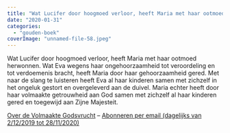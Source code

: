 ```yaml
---
title: "Wat Lucifer door hoogmoed verloor, heeft Maria met haar ootmoed herwonnen"
date: "2020-01-31"
categories: 
  - "gouden-boek"
coverImage: "unnamed-file-58.jpeg"
---
```


Wat Lucifer door hoogmoed verloor, heeft Maria met haar ootmoed herwonnen. Wat Eva wegens haar ongehoorzaamheid tot veroordeling en tot verdoemenis bracht, heeft Maria door haar gehoorzaamheid gered. Met naar de slang te luisteren heeft Eva al haar kinderen samen met zichzelf in het ongeluk gestort en overgeleverd aan de duivel. Maria echter heeft door haar volmaakte getrouwheid aan God samen met zichzelf al haar kinderen gered en toegewijd aan Zijne Majesteit.

[Over de Volmaakte Godsvrucht](/blog/een-jaar-lang-volmaakte-godsvrucht/) – [Abonneren per email (dagelijks van 2/12/2019 tot 28/11/2020)](http://eepurl.com/9RKvX)
